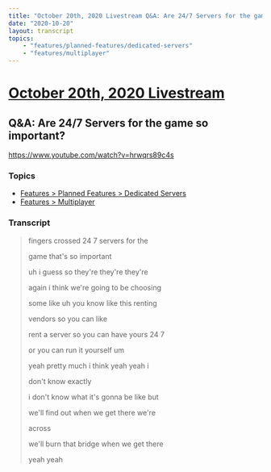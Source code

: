 ```yaml
---
title: "October 20th, 2020 Livestream Q&A: Are 24/7 Servers for the game so important?"
date: "2020-10-20"
layout: transcript
topics:
    - "features/planned-features/dedicated-servers"
    - "features/multiplayer"
---
```

# [October 20th, 2020 Livestream](../2020-10-20.md)
## Q&A: Are 24/7 Servers for the game so important?
https://www.youtube.com/watch?v=hrwqrs89c4s

### Topics
* [Features > Planned Features > Dedicated Servers](../topics/features/planned-features/dedicated-servers.md)
* [Features > Multiplayer](../topics/features/multiplayer.md)

### Transcript

> fingers crossed 24 7 servers for the
> 
> game that's so important
> 
> uh i guess so they're they're they're
> 
> again i think we're going to be choosing
> 
> some like uh you know like this renting
> 
> vendors so you can like
> 
> rent a server so you can have yours 24 7
> 
> or you can run it yourself um
> 
> yeah pretty much i think yeah yeah i
> 
> don't know exactly
> 
> i don't know what it's gonna be like but
> 
> we'll find out when we get there we're
> 
> across
> 
> we'll burn that bridge when we get there
> 
> yeah yeah
> 
